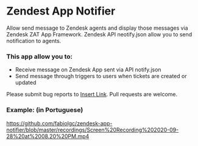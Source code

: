 # Zendest App Notifier

Allow send message to Zendesk agents and display those messages via Zendesk ZAT App Framework.
Zendesk API neotify.json allow you to send notification to agents.

### This app allow you to:

* Receive message on Zendesk App sent via API notify.json
* Send message through triggers to users when tickets are created or updated

Please submit bug reports to [Insert Link](). Pull requests are welcome.

### Example: (in Portuguese)
https://github.com/fabiolgc/zendesk-app-notifier/blob/master/recordings/Screen%20Recording%202020-09-28%20at%2008.20%20PM.mp4
